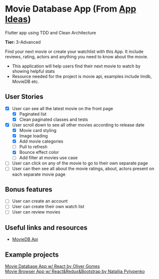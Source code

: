 # Movie Database App (From [App Ideas](https://github.com/florinpop17/app-ideas))

Flutter app using TDD and Clean Architecture

**Tier:** 3-Advanced

Find your next movie or create your watchlist with this App. It include reviews, rating, actors and anything you need to know about the movie.

-   This application will help users find their next movie to watch by showing helpful stats
-   Resource needed for the project is movie api, examples include Imdb, MovieDB etc.

## User Stories

-   [x] User can see all the latest movie on the front page
    -   [x] Paginated list
    -   [x] Clean paginated classes and tests
-   [x] User scroll down to see all other movies according to release date
    -   [x] Movie card styling
    -   [x] Image loading
    -   [x] Add movie categories
    -   [ ] Pull to refresh
    -   [x] Bounce effect color
  -   [ ] Add filter at movies use case
-   [ ] User can click on any of the movie to go to their own separate page
-   [ ] User can then see all about the movie ratings, about, actors present on each separate movie page

## Bonus features

-   [ ] User can create an account
-   [ ] User can create their own watch list
-   [ ] User can review movies

## Useful links and resources

-   [MovieDB Api](https://developers.themoviedb.org/3)

## Example projects

[Movie Database App w/ React by Oliver Gomes](http://phobic-heat.surge.sh/)  
[Movie Browser App w/ React&Redux&Bootstrap by Nataliia Pylypenko](https://api-cinema-10d15.firebaseapp.com/)
